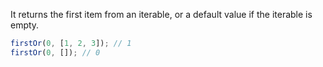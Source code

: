 It returns the first item from an iterable, or a default value if the iterable is empty.

```js
firstOr(0, [1, 2, 3]); // 1
firstOr(0, []); // 0
```
